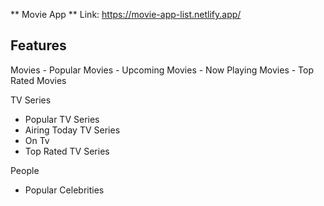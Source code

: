 
** Movie App **
Link: https://movie-app-list.netlify.app/


<h2>Features</h2>
Movies
  - Popular Movies
  - Upcoming Movies
  - Now Playing Movies
  - Top Rated Movies
  
TV Series
  - Popular TV Series
  - Airing Today TV Series
  - On Tv 
  - Top Rated TV Series
  
People
  - Popular Celebrities




